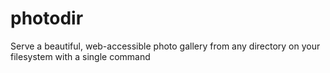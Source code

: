 # photodir
Serve a beautiful, web-accessible photo gallery from any directory on your filesystem with a single command
